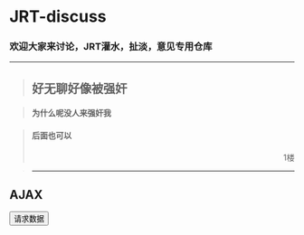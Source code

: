 # JRT-discuss
### 欢迎大家来讨论，JRT灌水，扯淡，意见专用仓库


---
>## 好无聊好像被强奸

>#### 为什么呢没人来强奸我

>#### 后面也可以
> <div align = right>1楼</div>

>---

<h2>AJAX</h2>
<button type="button" v-on:click="messageaa">请求数据</button>
<div id="myDiv"></div>



<script>
var example2 = new Vue({
el: '#discuss',
data: {
  parentMessage: 'Parent',
  items: [
    { message: 'Foo' },
    { message: 'Bar' }
  ]
},

methods: {
messageaa: function () {
  //window.alert(5 + 6)
  xmlhttp=new XMLHttpRequest()
  xmlhttp.onreadystatechange=function()
  {
    if (xmlhttp.readyState==4 && xmlhttp.status==200)
    {
      a=JSON.parse(xmlhttp.responseText)
      document.getElementById("myDiv").innerHTML=a[0].body
    }
  }
  xmlhttp.open("GET","https://api.github.com/repos/JRT-FOREVER/JRT-discuss/issues/comments",true)
  //var a=1
  xmlhttp.send()

}}
})


function loadXMLDoc()
{
  var xmlhttp;
  if (window.XMLHttpRequest)
  {
    // IE7+, Firefox, Chrome, Opera, Safari 浏览器执行代码
    xmlhttp=new XMLHttpRequest();
  }
  else
  {
    // IE6, IE5 浏览器执行代码
    xmlhttp=new ActiveXObject("Microsoft.XMLHTTP");
  }
  xmlhttp.onreadystatechange=function()
  {
    if (xmlhttp.readyState==4 && xmlhttp.status==200)
    {
      document.getElementById("myDiv").innerHTML=xmlhttp.responseText;
    }
  }
  xmlhttp.open("GET","https://api.github.com/repos/JRT-FOREVER/JRT-discuss/issues/comments",true);
  //xmlhttp.send();
}
</script>
